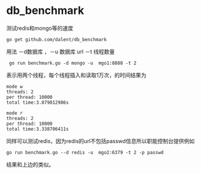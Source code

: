 # db_benchmark
测试redis和mongo等的速度
```
go get github.com/dalent/db_benchmark
```
用法 －d数据库 ，－u 数据库 url －t 线程数量
```
 go run benchmark.go -d mongo -u  mgo1:8888 -t 2
```
表示用两个线程，每个线程插入和读取1万次，的时间结果为
```
mode w
threads: 2
per thread: 10000
total time:3.879012986s

mode r
threads: 2
per thread: 10000
total time:3.338706411s
```

同样可以测试redis，因为redis的url不包括passwd信息所以职能控制台提供例如
```
go run benchmark.go --d redis -u  mgo2:6379 -t 2 -p passwd 
```
结果和上边的类似。
